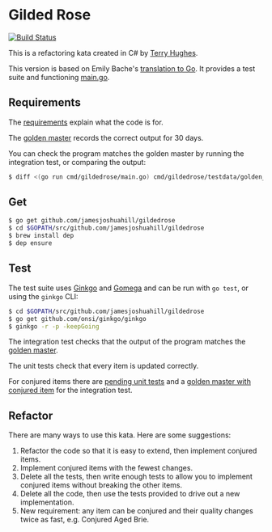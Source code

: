 # Gilded Rose

[![Build Status](https://travis-ci.org/jamesjoshuahill/gildedrose.svg?branch=master)](https://travis-ci.org/jamesjoshuahill/gildedrose)

This is a refactoring kata created in C# by [Terry Hughes](http://twitter.com/TerryHughes).

This version is based on Emily Bache's [translation to Go](https://github.com/emilybache/GildedRose-Refactoring-Kata/tree/master/go). It provides a test suite and functioning [main.go](https://github.com/jamesjoshuahill/gildedrose/blob/master/cmd/gildedrose/main.go).

## Requirements

The [requirements](https://github.com/jamesjoshuahill/gildedrose/blob/master/REQUIREMENTS.md) explain what
the code is for.

The [golden master](https://github.com/jamesjoshuahill/gildedrose/blob/master/cmd/gildedrose/testdata/golden_master.txt) records the correct
output for 30 days.

You can check the program matches the golden master by running the integration test, or comparing the output:

```bash
$ diff <(go run cmd/gildedrose/main.go) cmd/gildedrose/testdata/golden_master.txt
```

## Get

```bash
$ go get github.com/jamesjoshuahill/gildedrose
$ cd $GOPATH/src/github.com/jamesjoshuahill/gildedrose
$ brew install dep
$ dep ensure
```

## Test

The test suite uses [Ginkgo](https://onsi.github.io/ginkgo/) and [Gomega](https://onsi.github.io/gomega/) and can be run with `go test`, or using the `ginkgo` CLI:

```bash
$ cd $GOPATH/src/github.com/jamesjoshuahill/gildedrose
$ go get github.com/onsi/ginkgo/ginkgo
$ ginkgo -r -p -keepGoing
```

The integration test checks that the output of the program matches the [golden master](https://github.com/jamesjoshuahill/gildedrose/blob/master/cmd/gildedrose/testdata/golden_master.txt).

The unit tests check that every item is updated correctly.

For conjured items there are [pending unit tests](https://github.com/jamesjoshuahill/gildedrose/blob/master/app_test.go#L95-L109) and a [golden master with conjured item](https://github.com/jamesjoshuahill/gildedrose/blob/master/cmd/gildedrose/testdata/golden_master_with_conjured_item.txt) for the integration test.

## Refactor

There are many ways to use this kata. Here are some suggestions:

1. Refactor the code so that it is easy to extend, then implement conjured items.
1. Implement conjured items with the fewest changes.
1. Delete all the tests, then write enough tests to allow you to implement conjured items without breaking the other items.
1. Delete all the code, then use the tests provided to drive out a new implementation.
1. New requirement: any item can be conjured and their quality changes twice as fast, e.g. Conjured Aged Brie.

